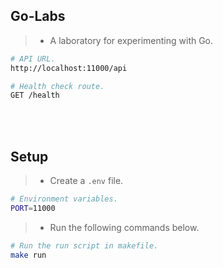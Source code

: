 ## Go-Labs

> - A laboratory for experimenting with Go.

```bash
# API URL.
http://localhost:11000/api

# Health check route.
GET /health
```

<br />
<br />



## Setup

> - Create a `.env` file.

```sh
# Environment variables.
PORT=11000
```

> - Run the following commands below.

```bash
# Run the run script in makefile.
make run
```
